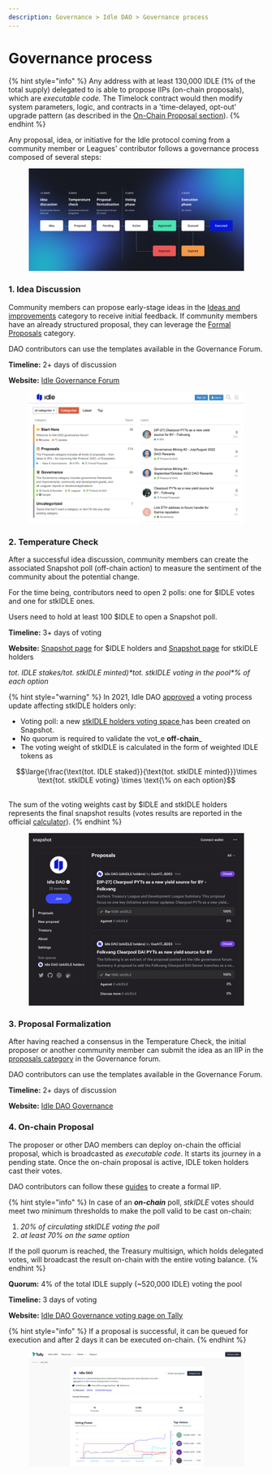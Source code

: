 ```yaml
---
description: Governance > Idle DAO > Governance process
---
```


# Governance process

{% hint style="info" %}
Any address with at least 130,000 IDLE (1% of the total supply) delegated to is able to propose IIPs (on-chain proposals), which are _executable code._ The Timelock contract would then modify system parameters, logic, and contracts in a 'time-delayed, opt-out' upgrade pattern (as described in the [On-Chain Proposal section](./#4.-on-chain-proposal)).
{% endhint %}

Any proposal, idea, or initiative for the Idle protocol coming from a community member or Leagues' contributor follows a governance process composed of several steps:

<figure><img src="../../../.gitbook/assets/Governance process.png" alt=""><figcaption></figcaption></figure>

### 1. Idea Discussion

Community members can propose early-stage ideas in the [Ideas and improvements](https://gov.idle.finance/c/proposals/new-features-improvements/5) category to receive initial feedback. If community members have an already structured proposal, they can leverage the [Formal Proposals](https://gov.idle.finance/c/proposals/formal-proposal/21) category.

DAO contributors can use the templates available in the Governance Forum.

**Timeline:** 2+ days of discussion

**Website:** [Idle Governance Forum](https://gov.idle.finance/)

<figure><img src="../../../.gitbook/assets/image (11).png" alt=""><figcaption></figcaption></figure>

### 2. Temperature Check

After a successful idea discussion, community members can create the associated Snapshot poll (off-chain action) to measure the sentiment of the community about the potential change.&#x20;

For the time being, contributors need to open 2 polls: one for $IDLE votes and one for stkIDLE ones.

Users need to hold at least 100 $IDLE to open a Snapshot poll.

**Timeline:** 3+ days of voting

**Website:** [Snapshot page](https://snapshot.page/#/idlefinance.eth/) for $IDLE holders and [Snapshot page](https://snapshot.org/#/staking.idlefinance.eth) for stkIDLE holders

_tot. IDLE stakes/tot. stkIDLE minted)\*tot. stkIDLE voting in the pool\*% of each option_

{% hint style="warning" %}
In 2021, Idle DAO [approved](https://gov.idle.finance/t/voting-framework-for-stkidle-holders/567) a voting process update affecting stkIDLE holders only:

* Voting poll: a new [stkIDLE holders voting space ](https://snapshot.org/#/staking.idlefinance.eth)has been created on Snapshot.
* No quorum is required to validate the vot_e **off-chain**_
* The voting weight of stkIDLE is calculated in the form of weighted IDLE tokens as

$$\large{\frac{\text{tot. IDLE staked}}{\text{tot. stkIDLE minted}}}\times \text{tot. stkIDLE voting} \times \text{\% on each option}$$

\
The sum of the voting weights cast by $IDLE and stkIDLE holders represents the final snapshot results (votes results are reported in the official [calculator](https://docs.google.com/spreadsheets/d/1BnH9boRmBADuyquvDMh0AmQfF97Zj76sIENKtySLU8o/edit?usp=sharing)).
{% endhint %}

<figure><img src="../../../.gitbook/assets/image (78).png" alt=""><figcaption></figcaption></figure>

### 3. Proposal Formalization

After having reached a consensus in the Temperature Check, the initial proposer or another community member can submit the idea as an IIP in the [proposals category](https://gov.idle.finance/c/proposals/6) in the Governance forum.&#x20;

DAO contributors can use the templates available in the Governance Forum.

**Timeline:** 2+ days of discussion

**Website:** [Idle DAO Governance](https://gov.idle.finance/)&#x20;

### 4. On-chain Proposal

The proposer or other DAO members can deploy on-chain the official proposal, which is broadcasted as _executable code_. It starts its journey in a pending state. Once the on-chain proposal is active, IDLE token holders cast their votes.&#x20;

DAO contributors can follow these [guides](../guides/) to create a formal IIP.

{% hint style="info" %}
In case of an _**on-chain**_ poll, _stkIDLE_ votes should meet two minimum thresholds to make the poll valid to be cast on-chain:&#x20;

1. _20% of circulating stkIDLE voting the poll_
2. _at least 70% on the same option_&#x20;

If the poll quorum is reached, the Treasury multisign, which holds delegated votes, will broadcast the result on-chain with the entire voting balance.
{% endhint %}

**Quorum:** 4% of the total IDLE supply (\~520,000 IDLE) voting the pool

**Timeline:** 3 days of voting

**Website:** [Idle DAO Governance voting page on Tally](https://www.tally.xyz/gov/idle)

{% hint style="info" %}
If a proposal is successful, it can be queued for execution and after 2 days it can be executed on-chain.&#x20;
{% endhint %}

<figure><img src="../../../.gitbook/assets/image (71).png" alt=""><figcaption></figcaption></figure>
